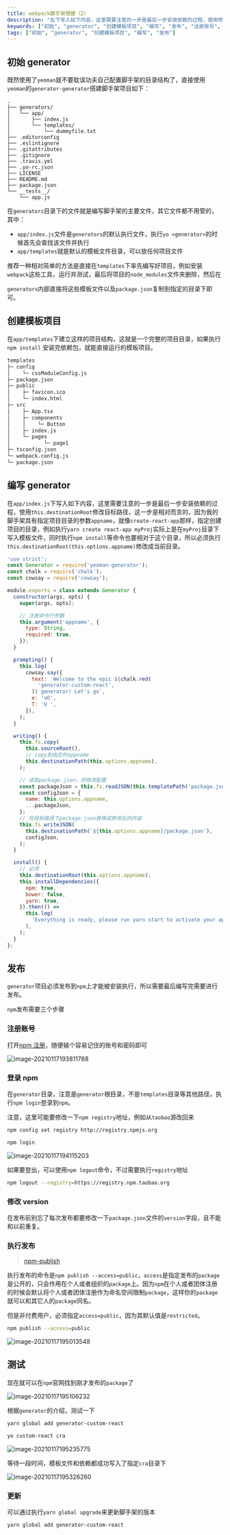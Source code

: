 ```yaml
---
title: webpack脚手架搭建（2）
description: "在下写入如下内容，这里需要注意的一步是最后一步安装依赖的过程，使用修改目标路径，这一步是相对而言的，因为我的脚手架具有指定项目目录的参数，就像那样，指定创建项目的目录，例如执行实际上是在目录下写入模板文件，同时执行等命令也要相对于这个目录，所以必须执行修改成当前目录。"
keywords: ["初始", "generator", "创建模板项目", "编写", "发布", "注册账号", "登录", "npm"]
tags: ["初始", "generator", "创建模板项目", "编写", "发布"]
---
```


## 初始 generator

既然使用了`yeoman`就不要耽误功夫自己配置脚手架的目录结构了，直接使用`yeoman`的`generator-generator`搭建脚手架项目如下：

```shell
.
├── generators/
│   └── app/
│       ├── index.js
│       └── templates/
│           └── dummyfile.txt
├── .editorconfig
├── .eslintignore
├── .gitattributes
├── .gitignore
├── .travis.yml
├── .yo-rc.json
├── LICENSE
├── README.md
├── package.json
└── __tests__/
    └── app.js
```

在`generators`目录下的文件就是编写脚手架的主要文件，其它文件都不用管的，其中：

- `app/index.js`文件是`generators`的默认执行文件，执行`yo <generator>`的时候首先会查找该文件并执行
- `app/templates`就是默认的模板文件目录，可以放任何项目文件

推荐一种相对简单的方法是直接在`templates`下率先编写好项目，例如安装`webpack`这些工具，运行并测试，最后将项目的`node_modules`文件夹删除，然后在

`generators`内部直接将这些模板文件以及`package.json`复制到指定的目录下即可。

## 创建模板项目

在`app/templates`下建立这样的项目结构，这就是一个完整的项目目录，如果执行`npm install` 安装完依赖包，就能直接运行的模板项目。

```bash
templates
├─ config
│    └─ cssModuleConfig.js
├─ package.json
├─ public
│    ├─ favicon.ico
│    └─ index.html
├─ src
│    ├─ App.tsx
│    ├─ components
│    │    └─ Button
│    ├─ index.js
│    └─ pages
│           └─ page1
├─ tsconfig.json
└─ webpack.config.js
└─ package.json
```

## 编写 generator

在`app/index.js`下写入如下内容，这里需要注意的一步是最后一步安装依赖的过程，使用`this.destinationRoot`修改目标路径，这一步是相对而言的，因为我的脚手架具有指定项目目录的参数`appname`，就像`create-react-app`那样，指定创建项目的目录，例如执行`yarn create react-app myProj`实际上是在`myProj`目录下写入模板文件，同时执行`npm install`等命令也要相对于这个目录，所以必须执行`this.destinationRoot(this.options.appname)`修改成当前目录。

```javascript
'use strict';
const Generator = require('yeoman-generator');
const chalk = require('chalk');
const cowsay = require('cowsay');

module.exports = class extends Generator {
  constructor(args, opts) {
    super(args, opts);

    // 注册命令行参数
    this.argument('appname', {
      type: String,
      required: true,
    });
  }

  prompting() {
    this.log(
      cowsay.say({
        text: `Welcome to the epic ${chalk.red(
          'generator-custom-react',
        )} generator! Let's go`,
        e: 'oO',
        T: 'U ',
      }),
    );
  }

  writing() {
    this.fs.copy(
      this.sourceRoot(),
      // copy到指定的appname
      this.destinationPath(this.options.appname),
    );

    // 读取package.json，并修改配置
    const packageJson = this.fs.readJSON(this.templatePath('package.json'));
    const configJson = {
      name: this.options.appname,
      ...packageJson,
    };
    // 将目标路径下package.json替换成修改后的内容
    this.fs.writeJSON(
      this.destinationPath(`${this.options.appname}/package.json`),
      configJson,
    );
  }

  install() {
    // 必须
    this.destinationRoot(this.options.appname);
    this.installDependencies({
      npm: true,
      bower: false,
      yarn: true,
    }).then(() =>
      this.log(
        'Everything is ready, please run yarn start to activate your app',
      ),
    );
  }
};
```

## 发布

`generator`项目必须发布到`npm`上才能被安装执行，所以需要最后编写完需要进行发布。

`npm`发布需要三个步骤

### 注册账号

打开[npm 注册](https://www.npmjs.com/signup)，随便输个容易记住的账号和密码即可

![image-20210117193811788](../../../public/images/image-20210117193811788.png)

### 登录 npm

在`generator`目录，注意是`generator`根目录，不是`templates`目录等其他路径，执行`npm login`登录到`npm`。

注意，这里可能要修改一下`npm registry`地址，例如从`taobao`源改回来

```bash
npm config set registry http://registry.npmjs.org
```

```bash
npm login
```

![image-20210117194115203](../../../public/images/image-20210117194115203.png)

如果要登出，可以使用`npm logout`命令，不过需要执行`registry`地址

```bash
npm logout --registry=https://registry.npm.taobao.org
```

### 修改 version

在发布前别忘了每次发布都要修改一下`package.json`文件的`version`字段，且不能和以前重复。

### 执行发布

> [npm-publish](https://docs.npmjs.com/cli/v6/commands/npm-publish)

执行发布的命令是`npm publish --access=public`，`access`是指定发布的`package`是公开的，只会作用在个人或者组织的`package`上。因为`npm`在个人或者团体注册的时候会默认将个人或者团体注册作为命名空间限制`package`，这样你的`package`就可以和其它人的`package`同名。

但是非付费用户，必须指定`access=public`，因为其默认值是`restricted`。

```bash
npm publish --access=public
```

![image-20210117195013548](../../../public/images/image-20210117195013548.png)

## 测试

现在就可以在`npm`官网找到刚才发布的`package`了

![image-20210117195106232](../../../public/images/image-20210117195106232.png)

根据`generator`的介绍，测试一下

```bash
yarn global add generator-custom-react

yo custom-react cra
```

![image-20210117195235775](../../../public/images/image-20210117195235775.png)

等待一段时间，模板文件和依赖都成功写入了指定`cra`目录下

![image-20210117195326260](../../../public/images/image-20210117195326260.png)

### 更新

可以通过执行`yarn global upgrade`来更新脚手架的版本

```bash
yarn global add generator-custom-react
```